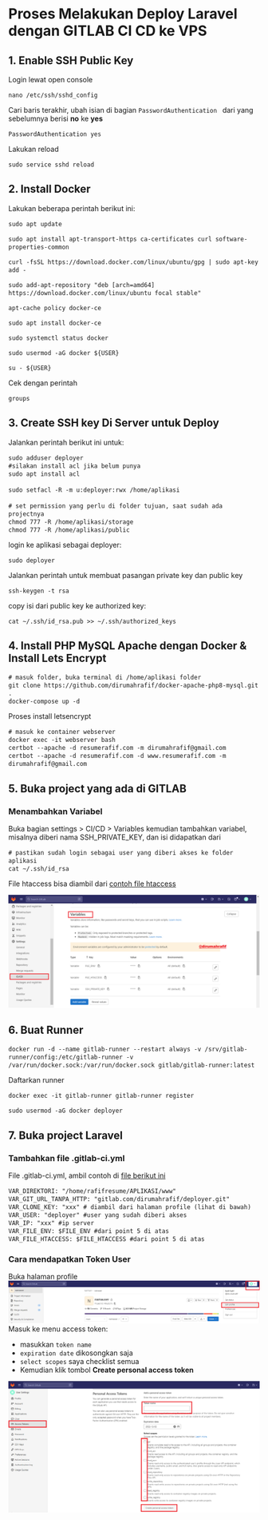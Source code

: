# Proses Melakukan Deploy Laravel dengan GITLAB CI CD ke VPS
## 1. Enable SSH Public Key

Login lewat open console  
```
nano /etc/ssh/sshd_config
```

Cari baris terakhir, ubah isian di bagian <code>PasswordAuthentication </code> dari yang sebelumnya berisi <b>no</b> ke <b>yes</b>  

```
PasswordAuthentication yes
```

Lakukan reload 
```
sudo service sshd reload
```

## 2. Install Docker

Lakukan beberapa perintah berikut ini:

```
sudo apt update
```

```
sudo apt install apt-transport-https ca-certificates curl software-properties-common
```

```
curl -fsSL https://download.docker.com/linux/ubuntu/gpg | sudo apt-key add -
```

```
sudo add-apt-repository "deb [arch=amd64] https://download.docker.com/linux/ubuntu focal stable"
```

```
apt-cache policy docker-ce
```

```
sudo apt install docker-ce
```

```
sudo systemctl status docker
```

```
sudo usermod -aG docker ${USER}
```

```
su - ${USER}
```

Cek dengan perintah
```
groups
```
## 3. Create SSH key Di Server untuk Deploy
Jalankan perintah berikut ini untuk:
```
sudo adduser deployer
#silakan install acl jika belum punya
sudo apt install acl

sudo setfacl -R -m u:deployer:rwx /home/aplikasi

# set permission yang perlu di folder tujuan, saat sudah ada projectnya
chmod 777 -R /home/aplikasi/storage
chmod 777 -R /home/aplikasi/public
```
login ke aplikasi sebagai deployer:
```
sudo deployer
```
Jalankan perintah untuk membuat pasangan private key dan public key
```
ssh-keygen -t rsa
```
copy isi dari public key ke authorized key:
```
cat ~/.ssh/id_rsa.pub >> ~/.ssh/authorized_keys
```
## 4. Install PHP MySQL Apache dengan Docker & Install Lets Encrypt
```
# masuk folder, buka terminal di /home/aplikasi folder
git clone https://github.com/dirumahrafif/docker-apache-php8-mysql.git .
docker-compose up -d
```
Proses install letsencrypt
```
# masuk ke container webserver
docker exec -it webserver bash
certbot --apache -d resumerafif.com -m dirumahrafif@gmail.com
certbot --apache -d resumerafif.com -d www.resumerafif.com -m dirumahrafif@gmail.com
```
## 5. Buka project yang ada di GITLAB
### Menambahkan Variabel
Buka bagian settings > CI/CD > Variables kemudian tambahkan variabel, misalnya diberi nama SSH_PRIVATE_KEY, dan isi didapatkan dari 
```
# pastikan sudah login sebagai user yang diberi akses ke folder aplikasi
cat ~/.ssh/id_rsa
```

File htaccess bisa diambil dari [contoh file htaccess](https://gist.githubusercontent.com/dirumahrafif/71e5d2ebeada6a5be126cca638651461/raw/2fb47747a17d3a0c73de7001948e587340bf89b3/.htaccess)

![Tambahkan variabel](https://raw.githubusercontent.com/dirumahrafif/devlogs/main/DEVOPS/images/1.png)
## 6. Buat Runner
```
docker run -d --name gitlab-runner --restart always -v /srv/gitlab-runner/config:/etc/gitlab-runner -v /var/run/docker.sock:/var/run/docker.sock gitlab/gitlab-runner:latest
```
Daftarkan runner
```
docker exec -it gitlab-runner gitlab-runner register
```

```
sudo usermod -aG docker deployer
```
## 7. Buka project Laravel
### Tambahkan file .gitlab-ci.yml
File .gitlab-ci.yml, ambil contoh di [file berikut ini](https://gist.githubusercontent.com/dirumahrafif/71e5d2ebeada6a5be126cca638651461/raw/2fb47747a17d3a0c73de7001948e587340bf89b3/.gitlab-ci.yml)
```
VAR_DIREKTORI: "/home/rafifresume/APLIKASI/www"
VAR_GIT_URL_TANPA_HTTP: "gitlab.com/dirumahrafif/deployer.git"
VAR_CLONE_KEY: "xxx" # diambil dari halaman profile (lihat di bawah)
VAR_USER: "deployer" #user yang sudah diberi akses
VAR_IP: "xxx" #ip server
VAR_FILE_ENV: $FILE_ENV #dari point 5 di atas
VAR_FILE_HTACCESS: $FILE_HTACCESS #dari point 5 di atas
```

### Cara mendapatkan Token User
Buka halaman profile
![gambar2](https://raw.githubusercontent.com/dirumahrafif/devlogs/main/DEVOPS/images/2.png)
Masuk ke menu access token:
- masukkan <code>token name</code>
- <code>expiration date</code> dikosongkan saja
- <code>select scopes</code> saya checklist semua
- Kemudian klik tombol **Create personal access token**

![gambar3](https://raw.githubusercontent.com/dirumahrafif/devlogs/main/DEVOPS/images/3.png)
